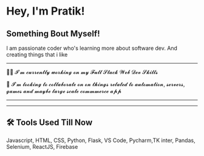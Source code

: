 

# Hey, I'm Pratik!



## Something Bout Myself!
I am passionate coder who's learning more about software dev.
And creating things that i like

---
👩‍💻 𝓘'𝓶 𝓬𝓾𝓻𝓻𝓮𝓷𝓽𝓵𝔂 𝔀𝓸𝓻𝓴𝓲𝓷𝓰 𝓸𝓷 𝓶𝔂 𝓕𝓾𝓵𝓵 𝓢𝓽𝓪𝓬𝓴 𝓦𝓮𝓫 𝓓𝓮𝓿 𝓢𝓴𝓲𝓵𝓵𝓼

🤝 𝓘'𝓶 𝓵𝓸𝓸𝓴𝓲𝓷𝓰 𝓽𝓸 𝓬𝓸𝓵𝓵𝓪𝓫𝓸𝓻𝓪𝓽𝓮 𝓸𝓷 𝓸𝓷 𝓽𝓱𝓲𝓷𝓰𝓼 𝓻𝓮𝓵𝓪𝓽𝓮𝓭 𝓽𝓸 𝓪𝓾𝓽𝓸𝓶𝓪𝓽𝓲𝓸𝓷, 𝓼𝓮𝓻𝓿𝓮𝓻𝓼, 𝓰𝓪𝓶𝓮𝓼 𝓪𝓷𝓭 𝓶𝓪𝔂𝓫𝓮 𝓵𝓪𝓻𝓰𝓮 𝓼𝓬𝓪𝓵𝓮 𝓬𝓸𝓶𝓶𝓶𝓮𝓻𝓬𝓮 𝓪𝓹𝓹

---
---
## 🛠 Tools Used Till Now
Javascript, HTML, CSS, Python, Flask, VS Code, Pycharm,TK inter, Pandas, Selenium, ReactJS, Firebase

